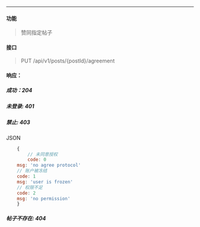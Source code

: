-----------
#### 功能

> 赞同指定帖子

#### 接口

> PUT /api/v1/posts/{postId}/agreement

#### 响应：
##### 成功：204
##### 未登录: 401
##### 禁止: 403
JSON
```js
	{
		// 未同意授权
		code: 0
    msg: 'no agree protocol'
    // 账户被冻结
    code: 1
    msg: 'user is frozen'
    // 权限不足
    code: 2
    msg: 'no permission'
	}
```
##### 帖子不存在: 404

